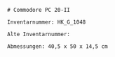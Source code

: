 
            # Commodore PC 20-II
    
            Inventarnummer: HK_G_1048
    
            Alte Inventarnummer: 
    
            Abmessungen: 40,5 x 50 x 14,5 cm
            